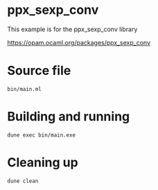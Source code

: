 # ppx_sexp_conv

This example is for the ppx_sexp_conv library

https://opam.ocaml.org/packages/ppx_sexp_conv

# Source file

`bin/main.ml`

# Building and running

`dune exec bin/main.exe`

# Cleaning up

`dune clean`

